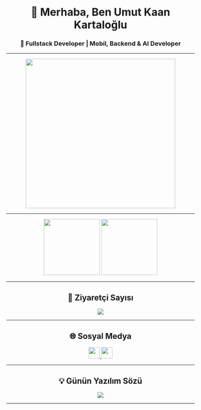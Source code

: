 <!-- Profil Başlığı -->
<h1 align="center">👋 Merhaba, Ben Umut Kaan Kartaloğlu</h1>
<h3 align="center">🚀 Fullstack Developer | Mobil, Backend & AI Developer</h3>

---

<!-- Profil Görseli -->
<div align="center">
  <img src="https://media.giphy.com/media/du3J3cXyzhj75IOgvA/giphy.gif" width="400"/>
</div>

---
<div align="center">

<!-- GitHub Stats + Streak yan yana -->
<img src="https://github-readme-stats.vercel.app/api?username=UKaanK&show_icons=true&theme=radical&count_private=true" height="150"/>

<!-- Diller -->
<img src="https://github-readme-stats.vercel.app/api/top-langs/?username=UKaanK&layout=compact&theme=radical" height="150"/>

</div>

---

<!-- Ziyaretçi Sayacı -->
<h2 align="center">👀 Ziyaretçi Sayısı</h2>
<div align="center">
  <img src="https://komarev.com/ghpvc/?username=UKaanK&label=Ziyaretçi%20Sayısı&color=ff69b4&style=for-the-badge" />
</div>

---

<!-- Sosyal Medya -->
<h2 align="center">🌐 Sosyal Medya</h2>
<p align="center">
  <a href="https://www.linkedin.com/in/umut-kaan-kartaloğlu-3b1685223" target="_blank">
    <img src="https://img.shields.io/badge/LinkedIn-0077B5.svg?logo=linkedin&logoColor=white" height="30"/>
  </a>
  <a href="https://github.com/UKaanK" target="_blank">
    <img src="https://img.shields.io/badge/GitHub-100000.svg?logo=github&logoColor=white" height="30"/>
  </a>
</p>

---

<!-- Random Geliştirici Sözü -->
<h2 align="center">💡 Günün Yazılım Sözü</h2>
<p align="center">
  <img src="https://quotes-github-readme.vercel.app/api?type=horizontal&theme=radical" />
</p>

---
